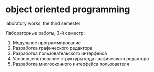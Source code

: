 # object oriented programming
laboratory works, the third semester

Лабораторные работы, 3-й семестр:
1. Модульное программирование
2. Разработка графического редактора
3. Разработка пользовательского интерфейса
4. Усовершенствование структуры кода графического редактора
5. Разработка многооконного интерфейса пользователя